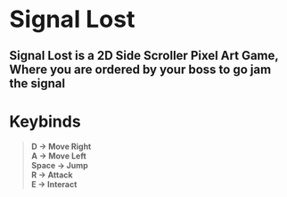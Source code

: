**<h1>Signal Lost</h1>**
**Signal Lost is a 2D Side Scroller Pixel Art Game, Where you are ordered by your boss to go jam the signal**
---
**<h1>Keybinds</h1>**
> **D -> Move Right**</br>
> **A -> Move Left**</br>
> **Space -> Jump**</br>
> **R -> Attack**</br>
> **E -> Interact**</br>


